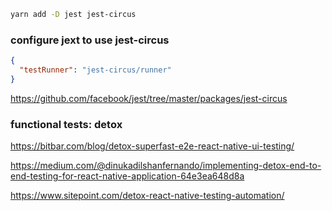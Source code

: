 ```bash
yarn add -D jest jest-circus
```

### configure jext to use jest-circus

```json
{
  "testRunner": "jest-circus/runner"
}
```

https://github.com/facebook/jest/tree/master/packages/jest-circus


### functional tests: detox

https://bitbar.com/blog/detox-superfast-e2e-react-native-ui-testing/

https://medium.com/@dinukadilshanfernando/implementing-detox-end-to-end-testing-for-react-native-application-64e3ea648d8a

https://www.sitepoint.com/detox-react-native-testing-automation/